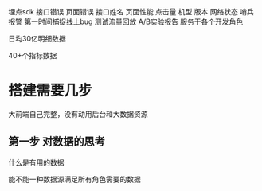 埋点sdk
接口错误 页面错误
接口姓名 页面性能
点击量 机型 版本 网络状态
哨兵报警 第一时间捕捉线上bug
测试流量回放 A/B实验报告
服务于各个开发角色

日均30亿明细数据

40+个指标数据

# 搭建需要几步

大前端自己完整，没有动用后台和大数据资源

## 第一步 对数据的思考

什么是有用的数据

能不能一种数据源满足所有角色需要的数据


